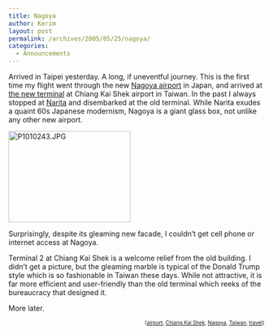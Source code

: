 ```yaml
---
title: Nagoya
author: Kerim
layout: post
permalink: /archives/2005/05/25/nagoya/
categories:
  - Announcements
---
```

Arrived in Taipei yesterday. A long, if uneventful journey. This is the first time my flight went through the new <a href="http://www.nagoya-airport-bldg.co.jp/" onclick="_gaq.push(['_trackEvent', 'outbound-article', 'http://www.nagoya-airport-bldg.co.jp/', 'Nagoya airport']);" >Nagoya airport</a> in Japan, and arrived at <a href="http://www.cksairport.gov.tw/english/station/t2.htm" onclick="_gaq.push(['_trackEvent', 'outbound-article', 'http://www.cksairport.gov.tw/english/station/t2.htm', 'the new terminal']);" >the new terminal</a> at Chiang Kai Shek airport in Taiwan. In the past I always stopped at <a href="http://www.narita-airport.jp/en/index.html" onclick="_gaq.push(['_trackEvent', 'outbound-article', 'http://www.narita-airport.jp/en/index.html', 'Narita']);" >Narita</a> and disembarked at the old terminal. While Narita exudes a quaint 60s Japanese modernism, Nagoya is a giant glass box, not unlike any other new airport.

<a href="http://www.flickr.com/photos/kerim/15593715/" onclick="_gaq.push(['_trackEvent', 'outbound-article', 'http://www.flickr.com/photos/kerim/15593715/', '']);"  title="Nagoya Airport"><img src="http://photos12.flickr.com/15593715_fc1e6ea1dd_m.jpg" width="240" height="180" alt="P1010243.JPG" /></a>

Surprisingly, despite its gleaming new facade, I couldn&#8217;t get cell phone or internet access at Nagoya.

Terminal 2 at Chiang Kai Shek is a welcome relief from the old building. I didn&#8217;t get a picture, but the gleaming marble is typical of the Donald Trump style which is so fashionable in Taiwan these days. While not attractive, it is far more efficient and user-friendly than the old terminal which reeks of the bureaucracy that designed it.

More later.<!-- technorati tags start -->

<div style="text-align:right;">
  <span style="font-size:x-small;">{<a href="http://technorati.com/tag/airport" onclick="_gaq.push(['_trackEvent', 'outbound-article', 'http://technorati.com/tag/airport', 'airport']);"  rel="tag">airport</a>, <a href="http://technorati.com/tag/Chiang Kai Shek" onclick="_gaq.push(['_trackEvent', 'outbound-article', 'http://technorati.com/tag/Chiang Kai Shek', 'Chiang Kai Shek']);"  rel="tag">Chiang Kai Shek</a>, <a href="http://technorati.com/tag/Nagoya" onclick="_gaq.push(['_trackEvent', 'outbound-article', 'http://technorati.com/tag/Nagoya', 'Nagoya']);"  rel="tag">Nagoya</a>, <a href="http://technorati.com/tag/Taiwan" onclick="_gaq.push(['_trackEvent', 'outbound-article', 'http://technorati.com/tag/Taiwan', 'Taiwan']);"  rel="tag">Taiwan</a>, <a href="http://technorati.com/tag/travel" onclick="_gaq.push(['_trackEvent', 'outbound-article', 'http://technorati.com/tag/travel', 'travel']);"  rel="tag">travel</a>}</span>


<!-- technorati tags end -->

